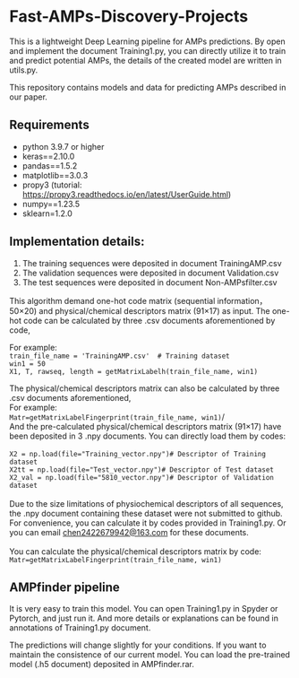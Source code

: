 # Fast-AMPs-Discovery-Projects

This is a lightweight Deep Learning pipeline for AMPs predictions.
By open and implement the document Training1.py, you can directly utilize it to train and predict potential AMPs, the details of the created model are written in utils.py.

This repository contains models and data for predicting AMPs described in our paper.

## Requirements
- python 3.9.7 or higher
- keras==2.10.0
- pandas==1.5.2
- matplotlib==3.0.3
- propy3 (tutorial: https://propy3.readthedocs.io/en/latest/UserGuide.html)
- numpy==1.23.5
- sklearn=1.2.0
## Implementation details:

1. The training sequences were deposited in document TrainingAMP.csv
2. The validation sequences were deposited in document Validation.csv
3. The test sequences were deposited in document Non-AMPsfilter.csv

This algorithm demand one-hot code matrix (sequential information，50×20) and physical/chemical descriptors matrix (91×17) as input.
The one-hot code can be calculated by three .csv documents aforementioned by code,

For example:\
  ```train_file_name = 'TrainingAMP.csv'  # Training dataset```\
  ```win1 = 50```\
  ```X1, T, rawseq, length = getMatrixLabelh(train_file_name, win1)```

The physical/chemical descriptors matrix can also be calculated by three .csv documents aforementioned,\
For example:\
```Matr=getMatrixLabelFingerprint(train_file_name, win1)```/
\
And the pre-calculated physical/chemical descriptors matrix (91×17) have been deposited in 3 .npy documents. You can directly load them by codes:\
\
```X2 = np.load(file="Training_vector.npy")# Descriptor of Training dataset```\
```X2tt = np.load(file="Test_vector.npy")# Descriptor of Test dataset```\
```X2_val = np.load(file="5810_vector.npy")# Descriptor of Validation dataset```\
\
Due to the size limitations of physiochemical descriptors of all sequences, the .npy document containing these dataset were not submitted to github. For convenience, you can calculate it by codes provided in Training1.py. Or you can email chen2422679942@163.com for these documents. \
\
You can calculate the physical/chemical descriptors matrix by code:\
  ```Matr=getMatrixLabelFingerprint(train_file_name, win1)```

## AMPfinder pipeline
It is very easy to train this model. You can open Training1.py in Spyder or Pytorch, and just run it. And more details or explanations can be found in annotations of Training1.py document. 

The predictions will change slightly for your conditions. If you want to maintain the consistence of our current model. You can load the pre-trained model (.h5 document) deposited in AMPfinder.rar.
